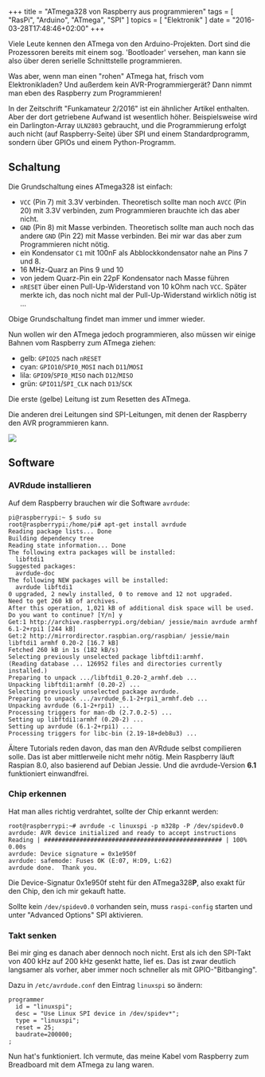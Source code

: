 +++
title = "ATmega328 von Raspberry aus programmieren"
tags = [ "RasPi", "Arduino", "ATmega", "SPI" ]
topics = [ "Elektronik" ]
date = "2016-03-28T17:48:46+02:00"
+++

Viele Leute kennen den ATmega von den Arduino-Projekten. Dort sind die
Prozessoren bereits mit einem sog. 'Bootloader' versehen, man kann sie
also über deren serielle Schnittstelle programmieren.

Was aber, wenn man einen "rohen" ATmega hat, frisch vom
Elektronikladen? Und außerdem kein AVR-Programmiergerät? Dann nimmt
man eben des Raspberry zum Programmieren!

<!--more-->

In der Zeitschrift "Funkamateur 2/2016" ist ein ähnlicher Artikel
enthalten. Aber der dort getriebene Aufwand ist wesentlich höher.
Beispielsweise wird ein Darlington-Array `ULN2803` gebraucht, und die
Programmierung erfolgt auch nicht (auf Raspberry-Seite) über SPI und
einem Standardprogramm, sondern über GPIOs und einem Python-Programm.


## Schaltung

Die Grundschaltung eines ATmega328 ist einfach:

* `VCC` (Pin 7) mit 3.3V verbinden. Theoretisch sollte man noch `AVCC`
  (Pin 20) mit 3.3V verbinden, zum Programmieren brauchte ich das aber
  nicht.
* `GND` (Pin 8) mit Masse verbinden. Theoretisch sollte man auch noch das
  andere `GND` (Pin 22) mit Masse verbinden. Bei mir war das aber zum
  Programmieren nicht nötig.
* ein Kondensator `C1` mit 100nF als Abblockkondensator nahe an Pins 7
  und 8.
* 16 MHz-Quarz an Pins 9 und 10
* von jedem Quarz-Pin ein 22pF Kondensator nach Masse führen
* `nRESET` über einen Pull-Up-Widerstand von 10 kOhm nach `VCC`. Später
  merkte ich, das noch nicht mal der Pull-Up-Widerstand wirklich nötig
  ist ...

Obige Grundschaltung findet man immer und immer wieder.

Nun wollen wir den ATmega jedoch programmieren, also müssen wir einige
Bahnen vom Raspberry zum ATmega ziehen:

* gelb: `GPIO25` nach `nRESET`
* cyan: `GPIO10`/`SPI0_MOSI` nach `D11`/`MOSI`
* lila: `GPIO9`/`SPI0_MISO` nach `D12`/`MISO`
* grün: `GPIO11`/`SPI_CLK` nach `D13`/`SCK`

Die erste (gelbe) Leitung ist zum Resetten des ATmega.

Die anderen drei Leitungen sind SPI-Leitungen, mit denen der Raspberry
den AVR programmieren kann.

<img src="schema.png" class="pure-img">

## Software

### AVRdude installieren

Auf dem Raspberry brauchen wir die Software `avrdude`:

``` keepit
pi@raspberrypi:~ $ sudo su
root@raspberrypi:/home/pi# apt-get install avrdude
Reading package lists... Done
Building dependency tree       
Reading state information... Done
The following extra packages will be installed:
  libftdi1
Suggested packages:
  avrdude-doc
The following NEW packages will be installed:
  avrdude libftdi1
0 upgraded, 2 newly installed, 0 to remove and 12 not upgraded.
Need to get 260 kB of archives.
After this operation, 1,021 kB of additional disk space will be used.
Do you want to continue? [Y/n] y
Get:1 http://archive.raspberrypi.org/debian/ jessie/main avrdude armhf 6.1-2+rpi1 [244 kB]
Get:2 http://mirrordirector.raspbian.org/raspbian/ jessie/main libftdi1 armhf 0.20-2 [16.7 kB]
Fetched 260 kB in 1s (182 kB/s)                              
Selecting previously unselected package libftdi1:armhf.
(Reading database ... 126952 files and directories currently installed.)
Preparing to unpack .../libftdi1_0.20-2_armhf.deb ...
Unpacking libftdi1:armhf (0.20-2) ...
Selecting previously unselected package avrdude.
Preparing to unpack .../avrdude_6.1-2+rpi1_armhf.deb ...
Unpacking avrdude (6.1-2+rpi1) ...
Processing triggers for man-db (2.7.0.2-5) ...
Setting up libftdi1:armhf (0.20-2) ...
Setting up avrdude (6.1-2+rpi1) ...
Processing triggers for libc-bin (2.19-18+deb8u3) ...
```

Ältere Tutorials reden davon, das man den AVRdude selbst compilieren
solle. Das ist aber mittlerweile nicht mehr nötig. Mein Raspberry
läuft Raspian 8.0, also basierend auf Debian Jessie. Und die
avrdude-Version **6.1** funktioniert einwandfrei.


### Chip erkennen

Hat man alles richtig verdrahtet, sollte der Chip erkannt werden:

``` keepit
root@raspberrypi:~# avrdude -c linuxspi -p m328p -P /dev/spidev0.0 
avrdude: AVR device initialized and ready to accept instructions
Reading | ################################################## | 100% 0.00s
avrdude: Device signature = 0x1e950f
avrdude: safemode: Fuses OK (E:07, H:D9, L:62)
avrdude done.  Thank you.
```

Die Device-Signatur 0x1e950f steht für den ATmega328**P**, also exakt
für den Chip, den ich mir gekauft hatte.


Sollte kein `/dev/spidev0.0` vorhanden sein, muss `raspi-config`
starten und unter "Advanced Options" SPI aktivieren.

### Takt senken

Bei mir ging es danach aber dennoch noch nicht. Erst als ich den
SPI-Takt von 400 kHz auf 200 kHz gesenkt hatte, lief es. Das ist zwar
deutlich langsamer als vorher, aber immer noch schneller als mit
GPIO-"Bitbanging".


Dazu in `/etc/avrdude.conf` den Eintrag `linuxspi` so ändern:

``` keepit
programmer
  id = "linuxspi";
  desc = "Use Linux SPI device in /dev/spidev*";
  type = "linuxspi";
  reset = 25;
  baudrate=200000;
;
```

Nun hat's funktioniert. Ich vermute, das meine Kabel vom Raspberry zum
Breadboard mit dem ATmega zu lang waren.
